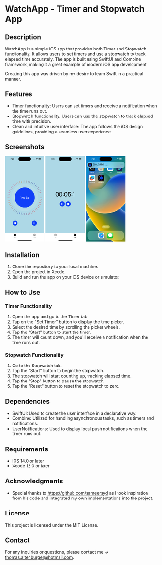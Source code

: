 # WatchApp - Timer and Stopwatch App

## Description

WatchApp is a simple iOS app that provides both Timer and Stopwatch functionality. It allows users to set timers and use a stopwatch to track elapsed time accurately. The app is built using SwiftUI and Combine framework, making it a great example of modern iOS app development.

Creating this app was driven by my desire to learn Swift in a practical manner.

## Features

- Timer functionality: Users can set timers and receive a notification when the time runs out.
- Stopwatch functionality: Users can use the stopwatch to track elapsed time with precision.
- Clean and intuitive user interface: The app follows the iOS design guidelines, providing a seamless user experience.

## Screenshots

<p float="left">
    <img src="art/screenshot1.png" alt="screenshot 1" width="130"/>
    <img src="art/screenshot2.png" alt="screenshot 2" width="130"/>
    <img src="art/screenshot3.png" alt="screenshot 3" width="130"/>
</p>

## Installation

1. Clone the repository to your local machine.
2. Open the project in Xcode.
3. Build and run the app on your iOS device or simulator.

## How to Use

### Timer Functionality

1. Open the app and go to the Timer tab.
2. Tap on the "Set Timer" button to display the time picker.
3. Select the desired time by scrolling the picker wheels.
4. Tap the "Start" button to start the timer.
5. The timer will count down, and you'll receive a notification when the time runs out.

### Stopwatch Functionality

1. Go to the Stopwatch tab.
2. Tap the "Start" button to begin the stopwatch.
3. The stopwatch will start counting up, tracking elapsed time.
4. Tap the "Stop" button to pause the stopwatch.
5. Tap the "Reset" button to reset the stopwatch to zero.

## Dependencies

- SwiftUI: Used to create the user interface in a declarative way.
- Combine: Utilized for handling asynchronous tasks, such as timers and notifications.
- UserNotifications: Used to display local push notifications when the timer runs out.

## Requirements

- iOS 14.0 or later
- Xcode 12.0 or later

## Acknowledgments

- Special thanks to https://github.com/sameersyd as I took inspiration from his code and integrated my own implementations into the project. 

## License

This project is licensed under the MIT License.

## Contact

For any inquiries or questions, please contact me -> [thomas.altenburger@hotmail.com](mailto:thomas.altenburger@hotmail.com).